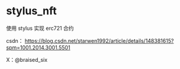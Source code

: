 # stylus_nft

使用 stylus 实现 erc721 合约

csdn： https://blog.csdn.net/starwen1992/article/details/148381615?spm=1001.2014.3001.5501

X：@braised_six
